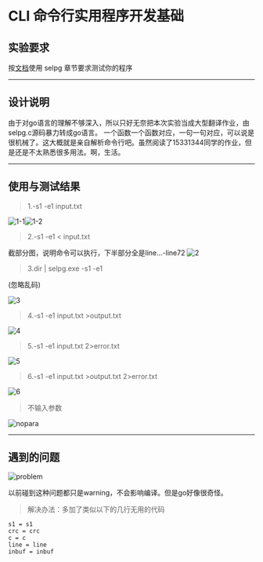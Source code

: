 # CLI 命令行实用程序开发基础



## 实验要求
按[文档](https://www.ibm.com/developerworks/cn/linux/shell/clutil/index.html)使用 selpg 章节要求测试你的程序

-----



## 设计说明
由于对go语言的理解不够深入，所以只好无奈把本次实验当成大型翻译作业，由selpg.c源码暴力转成go语言。
一个函数一个函数对应，一句一句对应，可以说是很机械了。这大概就是亲自解析命令行吧。虽然阅读了15331344同学的作业，但是还是不太熟悉很多用法。啊，生活。


-----


## 使用与测试结果
> 1.-s1 -e1 input.txt

![1-1](http://img.blog.csdn.net/20171017213607321)![1-2](http://img.blog.csdn.net/20171017213612288)

> 2.-s1 -e1 < input.txt

截部分图，说明命令可以执行，下半部分全是line...-line72
![2](http://img.blog.csdn.net/20171017214235577)


> 3.dir | selpg.exe -s1 -e1



(忽略乱码)

![3](http://img.blog.csdn.net/20171017221630366)




> 4.-s1 -e1 input.txt >output.txt


![4](http://img.blog.csdn.net/20171017214229349)



> 5.-s1 -e1 input.txt 2>error.txt


![5](http://img.blog.csdn.net/20171017215529462)





> 6.-s1 -e1 input.txt >output.txt 2>error.txt


![6](http://img.blog.csdn.net/20171017221057865)



> 不输入参数

![nopara](http://img.blog.csdn.net/20171017220042825)



-----

## 遇到的问题

![problem](http://img.blog.csdn.net/20171017220510504)

以前碰到这种问题都只是warning，不会影响编译。但是go好像很奇怪。

> 解决办法：多加了类似以下的几行无用的代码
```
s1 = s1 
crc = crc  
c = c  
line = line  
inbuf = inbuf  
```




